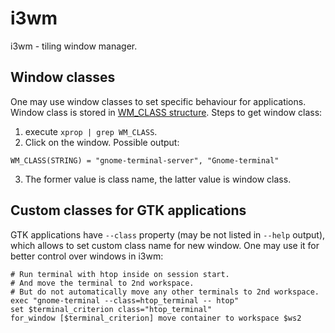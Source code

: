 # i3wm

i3wm - tiling window manager.

## Window classes

One may use window classes to set specific behaviour for applications. Window class is stored in [WM_CLASS structure](https://tronche.com/gui/x/xlib/ICC/client-to-window-manager/wm-class.html#XClassHint). Steps to get window class:
1. execute `xprop | grep WM_CLASS`.
2. Click on the window. Possible output:

```
WM_CLASS(STRING) = "gnome-terminal-server", "Gnome-terminal"
```

3. The former value is class name, the latter value is window class.

## Custom classes for GTK applications

GTK applications have `--class` property (may be not listed in `--help` output), which allows to set custom class name for new window. One may use it for better control over windows in i3wm:

```
# Run terminal with htop inside on session start.
# And move the terminal to 2nd workspace.
# But do not automatically move any other terminals to 2nd workspace.
exec "gnome-terminal --class=htop_terminal -- htop"
set $terminal_criterion class="htop_terminal"
for_window [$terminal_criterion] move container to workspace $ws2
```
